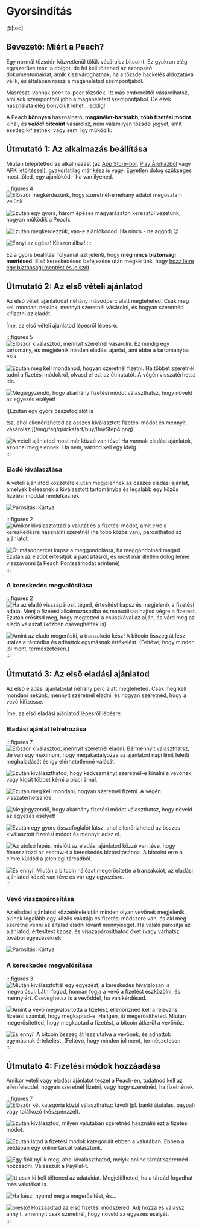 # Gyorsindítás

@[toc]

## Bevezető: Miért a Peach?

Egy normál tőzsdén közvetlenül tőlük vásárolsz bitcoint. Ez gyakran elég egyszerűvé teszi a dolgot, de fel kell töltened az azonosító dokumentumaidat, amik kiszivároghatnak, ha a tőzsde hackelés áldozatává válik, és általában rossz a magánéleted szempontjából.

Másrészt, vannak peer-to-peer tőzsdék. Itt más emberektől vásárolhatsz, ami sok szempontból jobb a magánéleted szempontjából. De ezek használata elég bonyolult lehet... eddig!

A Peach **könnyen** használható, **magánélet-barátabb**, **több fizetési módot** kínál, és _**valódi**_ **bitcoint** vásárolsz, nem valamilyen tőzsdei jegyet, amit esetleg kifizetnek, vagy sem. Így működik:

## Útmutató 1: Az alkalmazás beállítása

Miután telepítetted az alkalmazást (az [App Store-ból]($iosUrl$), [Play Áruházból]($androidUrl$) vagy [APK letöltéssel](/apk/)), gyakorlatilag már kész is vagy.
Egyetlen dolog szükséges most tőled, egy ajánlókód - ha van ilyened.

:::figures 4
![Először megkérdezünk, hogy szeretnél-e néhány adatot megosztani velünk](/img/faq/quickstart/onboarding/usage-data.png)

![Ezután egy gyors, háromlépéses magyarázaton keresztül vezetünk, hogyan működik a Peach.](/img/faq/quickstart/onboarding/1.png)

![Ezután megkérdezzük, van-e ajánlókódod. Ha nincs - ne aggódj 😉](/img/faq/quickstart/onboarding/new.png)

![Ennyi az egész! Készen állsz!](/img/faq/quickstart/onboarding/created.png)
:::

Ez a gyors beállítási folyamat azt jelenti, hogy **még nincs biztonsági mentésed**. Első kereskedésed befejezése után megkérünk, hogy [hozz létre egy biztonsági mentést és jelszót](/faq/account/#how-should-i-store-my-backup).

## Útmutató 2: Az első vételi ajánlatod

Az első vételi ajánlatodat néhány másodperc alatt megteheted. Csak meg kell mondani nekünk, mennyit szeretnél vásárolni, és hogyan szeretnéd kifizetni az eladót.

Íme, az első vételi ajánlatod lépésről lépésre:

:::figures 5
![Először kiválasztod, mennyit szeretnél vásárolni. Ez mindig egy tartomány, és megjelenik minden eladási ajánlat, ami ebbe a tartományba esik.](/img/faq/quickstart/buy/BuyStep1.png)

![Ezután meg kell mondanod, hogyan szeretnél fizetni. Ha többet szeretnél tudni a fizetési módokról, olvasd el ezt az útmutatót. A végén visszatérhetsz ide.](/img/faq/quickstart/buy/BuyStep2.png)

![Megjegyzendő, hogy akárhány fizetési módot választhatsz, hogy növeld az egyezés esélyét!](/img/faq/quickstart/buy/BuyStep3.png)

![Ezután egy gyors összefoglalót lá

tsz, ahol ellenőrizheted az összes kiválasztott fizetési módot és mennyit vásárolsz.](/img/faq/quickstart/buy/BuyStep4.png)

![A vételi ajánlatod most már közzé van téve! Ha vannak eladási ajánlatok, azonnal megjelennek. Ha nem, várnod kell egy ideig.](/img/faq/quickstart/buy/BuyStep5.png)
:::

### Eladó kiválasztása

A vételi ajánlatod közzététele után megjelennek az összes eladási ajánlat, amelyek beleesnek a kiválasztott tartományba és legalább egy közös fizetési móddal rendelkeznek:

![Párosítási Kártya](/img/faq/quickstart/buy/MatchCardExplainer.png)

:::figures 2
![Amikor kiválasztottad a valutát és a fizetési módot, amit erre a kereskedésre használni szeretnél (ha több közös van), párosíthatod az ajánlatot.](/img/faq/quickstart/buy/BuyStep6.png)

![Öt másodpercet kapsz a meggondolásra, ha meggondolnád magad. Ezután az eladót értesítjük a párosításról, és most már illetlen dolog lenne visszavonni (a Peach Pontszámodat érintené)](/img/faq/quickstart/buy/BuyStep7.png)
:::

### A kereskedés megvalósítása

:::figures 2
![Ha az eladó visszapárosít téged, értesítést kapsz és megjelenik a fizetési adata. Menj a fizetési alkalmazásodba és manuálisan hajtsd végre a fizetést. Ezután erősítsd meg, hogy megtetted a csúszkával az alján, és várd meg az eladó válaszát (közben cseveghettek is).](/img/faq/quickstart/buy/BuyStep8.png)

![Amint az eladó megerősíti, a tranzakció kész! A bitcoin összeg át lesz utalva a tárcádba és adhattok egymásnak értékelést. (Feltéve, hogy minden jól ment, természetesen.)](/img/faq/quickstart/buy/BuyStep9.png)
:::

## Útmutató 3: Az első eladási ajánlatod

Az első eladási ajánlatodat néhány perc alatt megteheted. Csak meg kell mondani nekünk, mennyit szeretnél eladni, és hogyan szeretnéd, hogy a vevő kifizesse.

Íme, az első eladási ajánlatod lépésről lépésre:

### Eladási ajánlat létrehozása

:::figures 7
![Először kiválasztod, mennyit szeretnél eladni. Bármennyit választhatsz, de van egy maximum, hogy megakadályozza az ajánlatod napi limit feletti meghaladását és így elérhetetlenné válását.](/img/faq/quickstart/sell/SellStep01.png)

![Ezután kiválaszthatod, hogy kedvezményt szeretnél-e kínálni a vevőnek, vagy kicsit többet kérni a piaci árnál.](/img/faq/quickstart/sell/SellStep02.png)

![Ezután meg kell mondani, hogyan szeretnél fizetni. A végén visszatérhetsz ide.](/img/faq/quickstart/sell/SellStep03.png)

![Megjegyzendő, hogy akárhány fizetési módot választhatsz, hogy növeld az egyezés esélyét!](/img/faq/quickstart/sell/SellStep04.png)

![Ezután egy gyors összefoglalót látsz, ahol ellenőrizheted az összes kiválasztott fizetési módot és mennyit adsz el.](/img/faq/quickstart/sell/SellStep05.png)

![Az utolsó lépés, mielőtt az eladási ajánlatod közzé van téve, hogy finanszírozd az escrow-t a kereskedés biztosításához. A bitcoint erre a címre küldöd a jelenlegi tárcádból.](/img/faq/quickstart/sell/SellStep06.png)

![És ennyi! Miután a bitcoin hálózat megerősítette a tranzakciót, az eladási ajánlatod közzé van téve és vár egy egyezésre.](/img/faq/quickstart/sell/SellStep07.png)
:::

### Vevő visszapárosítása

Az eladási ajánlatod közzététele után minden olyan vevőnek megjelenik, akinek legalább egy közös valutája és fizetési módszere van, és aki meg szeretné venni az általad eladni kívánt mennyiséget. Ha valaki párosítja az ajánlatod, értesítést kapsz, és visszapárosíthatod őket (vagy várhatsz további egyezésekre):

![Párosítási Kártya](/img/faq/quickstart/sell/MatchCardExplainer.png)

### A kereskedés megvalósítása

:::figures 3
![Miután kiválasztottál egy egyezést, a kereskedés hivatalosan is megvalósul. Látni fogod, honnan fogja a vevő a fizetést eszközölni, és mennyiért. Cseveghetsz is a vevőddel, ha van kérdésed.](/img/faq/quickstart/sell/SellStep08.png)

![Amint a vevő megvalósította a fizetést, ellenőrizned kell a releváns fizetési számlát, hogy megkaptad-e. Ha igen, itt megerősítheted. Miután megerősítetted, hogy megkaptad a fizetést, a bitcoin átkerül a vevőhöz.](/img/faq/quickstart/sell/SellStep09.png)

![És ennyi! A bitcoin összeg át lesz utalva a vevőnek, és adhattok egymásnak értékelést. (Feltéve, hogy minden jól ment, természetesen.](/img/faq/quickstart/sell/SellStep10.png)
:::

## Útmutató 4: Fizetési módok hozzáadása

Amikor vételi vagy eladási ajánlatot teszel a Peach-en, tudatnod kell az ellenfeleddel, hogyan szeretnél fizetni, vagy hogy szeretnéd, ha fizetnének.

:::figures 7
![Először két kategória közül választhatsz: **távoli** (pl. banki átutalás, paypal) vagy **találkozó** (készpénzzel).](/img/faq/quickstart/add-payment-method/AddPM01.png)

![Ezután kiválasztod, milyen valutában szeretnéd használni ezt a fizetési módot.](/img/faq/quickstart/add-payment-method/AddPM02.png)

![Ezután látod a fizetési módok kategóriáit ebben a valutában. Ebben a példában egy online tárcát választunk.](/img/faq/quickstart/add-payment-method/AddPM03.png)

![Egy fiók nyílik meg, ahol kiválaszthatod, melyik online tárcát szeretnéd hozzáadni. Válasszuk a PayPal-t.](/img/faq/quickstart/add-payment-method/AddPM04.png)

![Itt csak ki kell töltened az adataidat. Megjelölheted, ha a tárcád fogadhat más valutákat is.](/img/faq/quickstart/add-payment-method/AddPM05.png)

![Ha kész, nyomd meg a megerősítést, és…](/img/faq/quickstart/add-payment-method/AddPM06.png)

![presto! Hozzáadtad az első fizetési módszered. Adj hozzá és válassz annyit, amennyit csak szeretnél, hogy növeld az egyezés esélyét.](/img/faq/quickstart/add-payment-method/AddPM07.png)
:::
